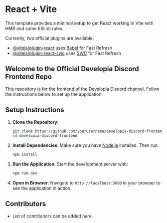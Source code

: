 # React + Vite

This template provides a minimal setup to get React working in Vite with HMR and some ESLint rules.

Currently, two official plugins are available:

- [@vitejs/plugin-react](https://github.com/vitejs/vite-plugin-react/blob/main/packages/plugin-react/README.md) uses [Babel](https://babeljs.io/) for Fast Refresh
- [@vitejs/plugin-react-swc](https://github.com/vitejs/vite-plugin-react-swc) uses [SWC](https://swc.rs/) for Fast Refresh

## Welcome to the Official Developia Discord Frontend Repo

This repository is for the frontend of the Developia Discord channel. Follow the instructions below to set up the application.

## Setup Instructions

1. **Clone the Repository**:
   ```bash
   git clone https://github.com/yourusername/developia-discord-frontend.git
   cd developia-discord-frontend
   ```

2. **Install Dependencies**:
   Make sure you have [Node.js](https://nodejs.org/) installed. Then run:
   ```bash
   npm install
   ```

3. **Run the Application**:
   Start the development server with:
   ```bash
   npm run dev
   ```

4. **Open in Browser**:
   Navigate to `http://localhost:3000` in your browser to see the application in action.

## Contributors
- List of contributors can be added here.
